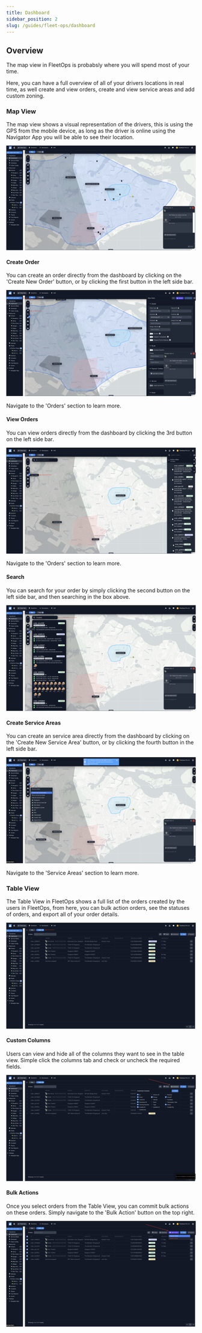 ```yaml
---
title: Dashboard
sidebar_position: 2
slug: /guides/fleet-ops/dashboard
---
```


## Overview

The map view in FleetOps is probabsly where you will spend most of your time. 

Here, you can have a full overview of all of your drivers locations in real time, as well create and view orders, create and view service areas and add custom zoning. 

### Map View

The map view shows a visual representation of the drivers, this is using the GPS from the mobile device, as long as the driver is online using the Navigator App you will be able to see their location. 

![Alt text](image.png)

#### Create Order

You can create an order directly from the dashboard by clicking on the 'Create New Order' button, or by clicking the first button in the left side bar. 

![Alt text](image-5.png)

Navigate to the 'Orders' section to learn more. 

#### View Orders

You can view orders directly from the dashboard by clicking the 3rd button on the left side bar. 

![Alt text](image-8.png)

Navigate to the 'Orders' section to learn more. 

#### Search 

You can search for your order by simply clicking the second button on the left side bar, and then searching in the box above. 

 ![Alt text](image-7.png)

#### Create Service Areas

You can create an service area directly from the dashboard by clicking on the 'Create New Service Area' button, or by clicking the fourth button in the left side bar. 

![Alt text](image-6.png)

Navigate to the 'Service Areas' section to learn more. 

### Table View

The Table View in FleetOps shows a full list of the orders created by the users in FleetOps, from here, you can bulk action orders, see the statuses of orders, and export all of your order details. 

![Alt text](image-9.png)

#### Custom Columns

Users can view and hide all of the columns they want to see in the table view. Simple click the columns tab and check or uncheck the required fields. 

![Alt text](image-10.png)

#### Bulk Actions

Once you select orders from the Table View, you can commit bulk actions on these orders. Simply navigate to the 'Bulk Action' button on the top right. 

![Alt text](image-12.png)